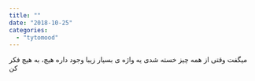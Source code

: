```yaml
---
title: ""
date: "2018-10-25"
categories: 
  - "tytomood"
---
```


میگفت وقتی از همه چیز خسته شدی یه واژه ی بسیار زیبا وجود داره هیچ، به هیچ فکر کن
